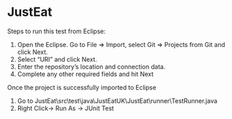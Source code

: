 # JustEat

Steps to run this test from Eclipse:

1. Open the Eclipse. Go to File => Import, select Git => Projects from Git and click Next.
2. Select “URI” and click Next.
3. Enter the repository’s location and connection data.
4. Complete any other required fields and hit Next

Once the project is successfully imported to Eclipse
1. Go to JustEat\src\test\java\JustEatUK\JustEat\runner\TestRunner.java
2. Right Click-> Run As -> JUnit Test
